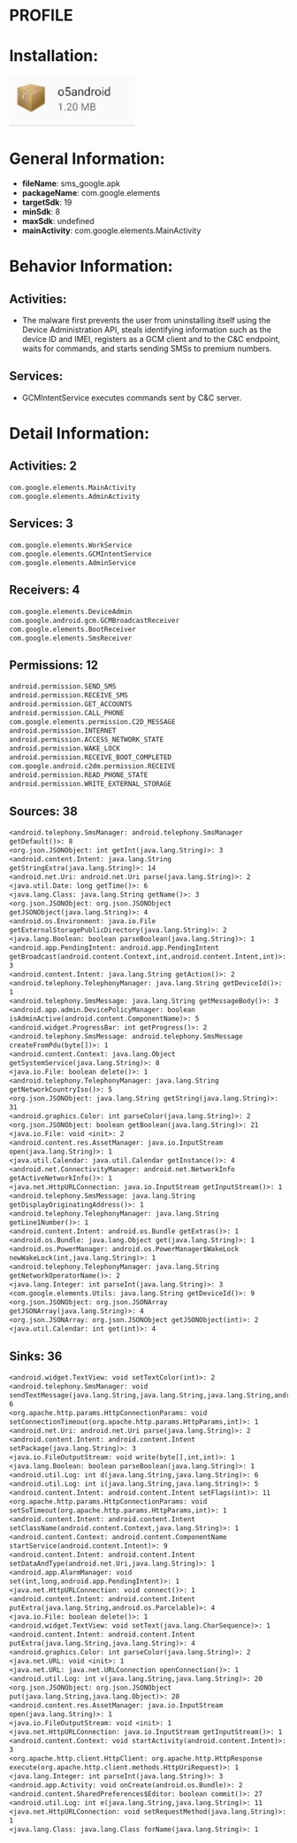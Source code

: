 # PROFILE
# Installation:
![ICON](icon.png)
# General Information:
- **fileName**: sms_google.apk
- **packageName**: com.google.elements
- **targetSdk**: 19
- **minSdk**: 8
- **maxSdk**: undefined
- **mainActivity**: com.google.elements.MainActivity
# Behavior Information:
## Activities:
- The malware first prevents the user from uninstalling itself using the Device Administration API, steals identifying information such as the device ID and IMEI, registers as a GCM client and to the C&C endpoint, waits for commands, and starts sending SMSs to premium numbers.
## Services:
- GCMIntentService executes commands sent by C&C server. 
# Detail Information:
## Activities: 2
	com.google.elements.MainActivity
	com.google.elements.AdminActivity
## Services: 3
	com.google.elements.WorkService
	com.google.elements.GCMIntentService
	com.google.elements.AdminService
## Receivers: 4
	com.google.elements.DeviceAdmin
	com.google.android.gcm.GCMBroadcastReceiver
	com.google.elements.BootReceiver
	com.google.elements.SmsReceiver
## Permissions: 12
	android.permission.SEND_SMS
	android.permission.RECEIVE_SMS
	android.permission.GET_ACCOUNTS
	android.permission.CALL_PHONE
	com.google.elements.permission.C2D_MESSAGE
	android.permission.INTERNET
	android.permission.ACCESS_NETWORK_STATE
	android.permission.WAKE_LOCK
	android.permission.RECEIVE_BOOT_COMPLETED
	com.google.android.c2dm.permission.RECEIVE
	android.permission.READ_PHONE_STATE
	android.permission.WRITE_EXTERNAL_STORAGE
## Sources: 38
	<android.telephony.SmsManager: android.telephony.SmsManager getDefault()>: 8
	<org.json.JSONObject: int getInt(java.lang.String)>: 3
	<android.content.Intent: java.lang.String getStringExtra(java.lang.String)>: 14
	<android.net.Uri: android.net.Uri parse(java.lang.String)>: 2
	<java.util.Date: long getTime()>: 6
	<java.lang.Class: java.lang.String getName()>: 3
	<org.json.JSONObject: org.json.JSONObject getJSONObject(java.lang.String)>: 4
	<android.os.Environment: java.io.File getExternalStoragePublicDirectory(java.lang.String)>: 2
	<java.lang.Boolean: boolean parseBoolean(java.lang.String)>: 1
	<android.app.PendingIntent: android.app.PendingIntent getBroadcast(android.content.Context,int,android.content.Intent,int)>: 3
	<android.content.Intent: java.lang.String getAction()>: 2
	<android.telephony.TelephonyManager: java.lang.String getDeviceId()>: 1
	<android.telephony.SmsMessage: java.lang.String getMessageBody()>: 3
	<android.app.admin.DevicePolicyManager: boolean isAdminActive(android.content.ComponentName)>: 5
	<android.widget.ProgressBar: int getProgress()>: 2
	<android.telephony.SmsMessage: android.telephony.SmsMessage createFromPdu(byte[])>: 1
	<android.content.Context: java.lang.Object getSystemService(java.lang.String)>: 8
	<java.io.File: boolean delete()>: 1
	<android.telephony.TelephonyManager: java.lang.String getNetworkCountryIso()>: 5
	<org.json.JSONObject: java.lang.String getString(java.lang.String)>: 31
	<android.graphics.Color: int parseColor(java.lang.String)>: 2
	<org.json.JSONObject: boolean getBoolean(java.lang.String)>: 21
	<java.io.File: void <init>: 2
	<android.content.res.AssetManager: java.io.InputStream open(java.lang.String)>: 1
	<java.util.Calendar: java.util.Calendar getInstance()>: 4
	<android.net.ConnectivityManager: android.net.NetworkInfo getActiveNetworkInfo()>: 1
	<java.net.HttpURLConnection: java.io.InputStream getInputStream()>: 1
	<android.telephony.SmsMessage: java.lang.String getDisplayOriginatingAddress()>: 1
	<android.telephony.TelephonyManager: java.lang.String getLine1Number()>: 1
	<android.content.Intent: android.os.Bundle getExtras()>: 1
	<android.os.Bundle: java.lang.Object get(java.lang.String)>: 1
	<android.os.PowerManager: android.os.PowerManager$WakeLock newWakeLock(int,java.lang.String)>: 1
	<android.telephony.TelephonyManager: java.lang.String getNetworkOperatorName()>: 2
	<java.lang.Integer: int parseInt(java.lang.String)>: 3
	<com.google.elements.Utils: java.lang.String getDeviceId()>: 9
	<org.json.JSONObject: org.json.JSONArray getJSONArray(java.lang.String)>: 4
	<org.json.JSONArray: org.json.JSONObject getJSONObject(int)>: 2
	<java.util.Calendar: int get(int)>: 4
## Sinks: 36
	<android.widget.TextView: void setTextColor(int)>: 2
	<android.telephony.SmsManager: void sendTextMessage(java.lang.String,java.lang.String,java.lang.String,android.app.PendingIntent,android.app.PendingIntent)>: 6
	<org.apache.http.params.HttpConnectionParams: void setConnectionTimeout(org.apache.http.params.HttpParams,int)>: 1
	<android.net.Uri: android.net.Uri parse(java.lang.String)>: 2
	<android.content.Intent: android.content.Intent setPackage(java.lang.String)>: 3
	<java.io.FileOutputStream: void write(byte[],int,int)>: 1
	<java.lang.Boolean: boolean parseBoolean(java.lang.String)>: 1
	<android.util.Log: int d(java.lang.String,java.lang.String)>: 6
	<android.util.Log: int i(java.lang.String,java.lang.String)>: 5
	<android.content.Intent: android.content.Intent setFlags(int)>: 11
	<org.apache.http.params.HttpConnectionParams: void setSoTimeout(org.apache.http.params.HttpParams,int)>: 1
	<android.content.Intent: android.content.Intent setClassName(android.content.Context,java.lang.String)>: 1
	<android.content.Context: android.content.ComponentName startService(android.content.Intent)>: 9
	<android.content.Intent: android.content.Intent setDataAndType(android.net.Uri,java.lang.String)>: 1
	<android.app.AlarmManager: void set(int,long,android.app.PendingIntent)>: 1
	<java.net.HttpURLConnection: void connect()>: 1
	<android.content.Intent: android.content.Intent putExtra(java.lang.String,android.os.Parcelable)>: 4
	<java.io.File: boolean delete()>: 1
	<android.widget.TextView: void setText(java.lang.CharSequence)>: 1
	<android.content.Intent: android.content.Intent putExtra(java.lang.String,java.lang.String)>: 4
	<android.graphics.Color: int parseColor(java.lang.String)>: 2
	<java.net.URL: void <init>: 1
	<java.net.URL: java.net.URLConnection openConnection()>: 1
	<android.util.Log: int v(java.lang.String,java.lang.String)>: 20
	<org.json.JSONObject: org.json.JSONObject put(java.lang.String,java.lang.Object)>: 20
	<android.content.res.AssetManager: java.io.InputStream open(java.lang.String)>: 1
	<java.io.FileOutputStream: void <init>: 1
	<java.net.HttpURLConnection: java.io.InputStream getInputStream()>: 1
	<android.content.Context: void startActivity(android.content.Intent)>: 3
	<org.apache.http.client.HttpClient: org.apache.http.HttpResponse execute(org.apache.http.client.methods.HttpUriRequest)>: 1
	<java.lang.Integer: int parseInt(java.lang.String)>: 3
	<android.app.Activity: void onCreate(android.os.Bundle)>: 2
	<android.content.SharedPreferences$Editor: boolean commit()>: 27
	<android.util.Log: int e(java.lang.String,java.lang.String)>: 11
	<java.net.HttpURLConnection: void setRequestMethod(java.lang.String)>: 1
	<java.lang.Class: java.lang.Class forName(java.lang.String)>: 1

